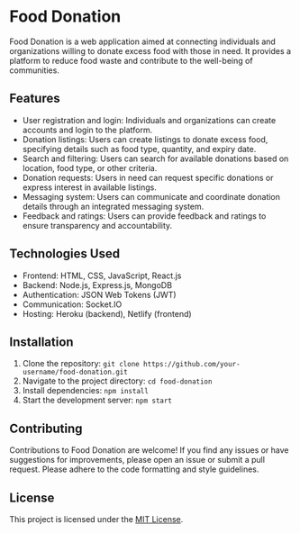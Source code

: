 # Food Donation

Food Donation is a web application aimed at connecting individuals and organizations willing to donate excess food with those in need. It provides a platform to reduce food waste and contribute to the well-being of communities.

## Features

- User registration and login: Individuals and organizations can create accounts and login to the platform.
- Donation listings: Users can create listings to donate excess food, specifying details such as food type, quantity, and expiry date.
- Search and filtering: Users can search for available donations based on location, food type, or other criteria.
- Donation requests: Users in need can request specific donations or express interest in available listings.
- Messaging system: Users can communicate and coordinate donation details through an integrated messaging system.
- Feedback and ratings: Users can provide feedback and ratings to ensure transparency and accountability.

## Technologies Used

- Frontend: HTML, CSS, JavaScript, React.js
- Backend: Node.js, Express.js, MongoDB
- Authentication: JSON Web Tokens (JWT)
- Communication: Socket.IO
- Hosting: Heroku (backend), Netlify (frontend)

## Installation

1. Clone the repository: `git clone https://github.com/your-username/food-donation.git`
2. Navigate to the project directory: `cd food-donation`
3. Install dependencies: `npm install`
4. Start the development server: `npm start`

## Contributing

Contributions to Food Donation are welcome! If you find any issues or have suggestions for improvements, please open an issue or submit a pull request. Please adhere to the code formatting and style guidelines.

## License

This project is licensed under the [MIT License](LICENSE).
